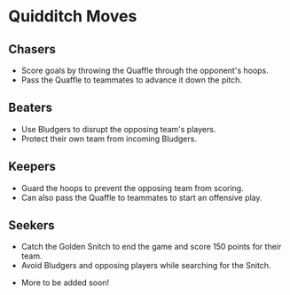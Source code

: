 # Quidditch Moves

## Chasers
- Score goals by throwing the Quaffle through the opponent's hoops.
- Pass the Quaffle to teammates to advance it down the pitch.

## Beaters
- Use Bludgers to disrupt the opposing team's players.
- Protect their own team from incoming Bludgers.

## Keepers
- Guard the hoops to prevent the opposing team from scoring.
- Can also pass the Quaffle to teammates to start an offensive play.

## Seekers
- Catch the Golden Snitch to end the game and score 150 points for their team.
- Avoid Bludgers and opposing players while searching for the Snitch.

* More to be added soon!